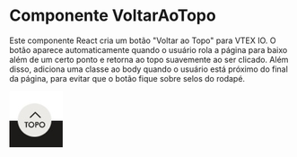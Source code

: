 # Componente VoltarAoTopo

Este componente React cria um botão "Voltar ao Topo" para VTEX IO. O botão aparece automaticamente quando o usuário rola a página para baixo além de um certo ponto e retorna ao topo suavemente ao ser clicado. Além disso, adiciona uma classe ao body quando o usuário está próximo do final da página, para evitar que o botão fique sobre selos do rodapé.

![Imagem de exemplo](img-exemplo.jpg)